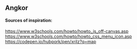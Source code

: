 ## Angkor






#### Sources of inspiration:

https://www.w3schools.com/howto/howto_js_off-canvas.asp
https://www.w3schools.com/howto/howto_css_menu_icon.asp
https://codepen.io/hubpork/pen/xriIz?q=map


